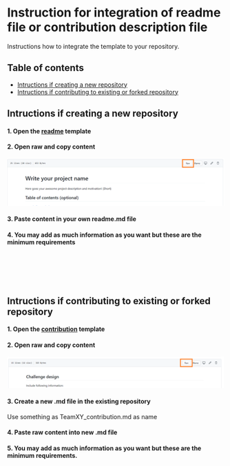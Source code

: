 # Instruction for integration of readme file or contribution description file 

Instructions how to integrate the template to your repository.

## Table of contents
* [Intructions if creating a new repository](#intructions-if-creating-a-new-repository)
* [Intructions if contributing to existing or forked repository](#intructions-if-contributing-to-existing-or-forked-repository)

## Intructions if creating a new repository
#### 1. Open the [readme](https://github.com/BFEdigital/Documentation-templates/blob/master/template_readme.md) template

#### 2. Open raw and copy content
![raw1](/img/raw.png)

#### 3. Paste content in your own readme.md file

#### 4. You may add as much information as you want but these are the minimum requirements


<br/><br/><br/><br/>


## Intructions if contributing to existing or forked repository
#### 1. Open the [contribution](https://github.com/BFEdigital/Documentation-templates/blob/master/template_teamXYZ_contribution.md) template

#### 2. Open raw and copy content
![raw1](/img/raw_cont.png)

#### 3. Create a new .md file in the existing repository
Use something as TeamXY_contribution.md as name

#### 4. Paste raw content into new .md file

#### 5. You may add as much information as you want but these are the minimum requirements.


